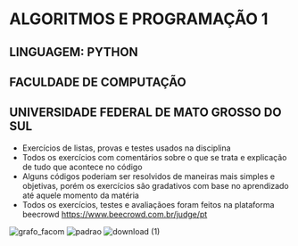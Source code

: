 # ALGORITMOS E PROGRAMAÇÃO 1
## LINGUAGEM: PYTHON
## FACULDADE DE COMPUTAÇÃO
## UNIVERSIDADE FEDERAL DE MATO GROSSO DO SUL
- Exercícios de listas, provas e testes usados na disciplina
- Todos os exercícios com comentários sobre o que se trata e explicação de tudo que acontece no código
- Alguns códigos poderiam ser resolvidos de maneiras mais simples e objetivas, porém os exercícios são gradativos com base no aprendizado até aquele momento da matéria
- Todos os exercícios, testes e avaliaçãoes foram feitos na plataforma beecrowd https://www.beecrowd.com.br/judge/pt


![grafo_facom](https://user-images.githubusercontent.com/59571917/168417469-4a5f2019-8c28-4afd-aff5-52229793414d.png)
![padrao](https://user-images.githubusercontent.com/59571917/168417470-0f63a058-ced5-481f-b37d-2031e148a3b5.png)
![download (1)](https://user-images.githubusercontent.com/59571917/168418414-13fa2bff-febc-4360-b231-c7784f1def69.jpg)
